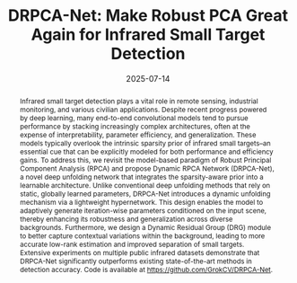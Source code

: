 ---
title: "DRPCA-Net: Make Robust PCA Great Again for Infrared Small Target Detection"

authors:
- Zihao Xiong
- Fei Zhou
- Fengyi Wu
- Shuai Yuan
- Maixia Fu
- Zhenming Peng
- Jian Yang
- admin

author_notes:
- 
- 
- 
- 
- 
- 
- "Corresponding Author"
- "Corresponding Author"

date: "2025-07-14"

publication_types: ["article-journal"]

publication: "IEEE Transactions on Geoscience and Remote Sensing"
publication_short: "IEEE TGRS"
pages: "1-1"
publisher: "IEEE"
doi: "10.1109/TGRS.2025.3588392"

abstract: |
  Infrared small target detection plays a vital role in remote sensing, industrial monitoring, and various civilian applications. Despite recent progress powered by deep learning, many end-to-end convolutional models tend to pursue performance by stacking increasingly complex architectures, often at the expense of interpretability, parameter efficiency, and generalization. These models typically overlook the intrinsic sparsity prior of infrared small targets–an essential cue that can be explicitly modeled for both performance and efficiency gains. To address this, we revisit the model-based paradigm of Robust Principal Component Analysis (RPCA) and propose Dynamic RPCA Network (DRPCA-Net), a novel deep unfolding network that integrates the sparsity-aware prior into a learnable architecture. Unlike conventional deep unfolding methods that rely on static, globally learned parameters, DRPCA-Net introduces a dynamic unfolding mechanism via a lightweight hypernetwork. This design enables the model to adaptively generate iteration-wise parameters conditioned on the input scene, thereby enhancing its robustness and generalization across diverse backgrounds. Furthermore, we design a Dynamic Residual Group (DRG) module to better capture contextual variations within the background, leading to more accurate low-rank estimation and improved separation of small targets. Extensive experiments on multiple public infrared datasets demonstrate that DRPCA-Net significantly outperforms existing state-of-the-art methods in detection accuracy. Code is available at https://github.com/GrokCV/DRPCA-Net.

summary: This paper proposes DRPCA-Net, a dynamic deep unfolding network for infrared small target detection, integrating sparsity-aware priors and dynamic parameter generation for robust performance.

tags:
- Infrared Small Target Detection
- RPCA
- Deep Learning
- DRPCA-Net
- Robustness

featured: false

url_pdf: "https://arxiv.org/pdf/2507.09541"
url_code: "https://github.com/GrokCV/DRPCA-Net"
url_dataset: ""
url_poster: ""
url_project: ""
url_slides: ""
url_source: ""
url_video: ""

image:
  preview_only: false
--- 